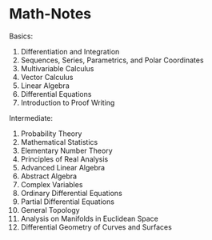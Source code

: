 # Math-Notes

Basics:
1. Differentiation and Integration
2. Sequences, Series, Parametrics, and Polar Coordinates
3. Multivariable Calculus
4. Vector Calculus
5. Linear Algebra
6. Differential Equations
7. Introduction to Proof Writing

Intermediate:
1. Probability Theory
2. Mathematical Statistics
4. Elementary Number Theory
5. Principles of Real Analysis
6. Advanced Linear Algebra
7. Abstract Algebra
8. Complex Variables
9. Ordinary Differential Equations
10. Partial Differential Equations
11. General Topology
12. Analysis on Manifolds in Euclidean Space
13. Differential Geometry of Curves and Surfaces

    








